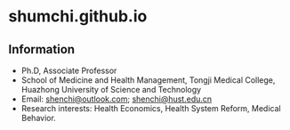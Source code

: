 # shumchi.github.io

## Information

* Ph.D, Associate Professor 
* School of Medicine and Health Management, Tongji Medical College, Huazhong University of Science and Technology
* Email: shenchi@outlook.com; shenchi@hust.edu.cn
* Research interests: Health Economics, Health System Reform, Medical Behavior.
